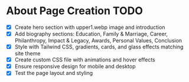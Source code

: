 # About Page Creation TODO

- [x] Create hero section with upper1.webp image and introduction
- [x] Add biography sections: Education, Family & Marriage, Career, Philanthropy, Impact & Legacy, Awards, Personal Values, Conclusion
- [x] Style with Tailwind CSS, gradients, cards, and glass effects matching site theme
- [x] Create custom CSS file with animations and hover effects
- [x] Ensure responsive design for mobile and desktop
- [x] Test the page layout and styling
